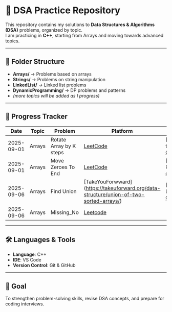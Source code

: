 # 📝 DSA Practice Repository

This repository contains my solutions to **Data Structures & Algorithms (DSA)** problems, organized by topic.  
I am practicing in **C++**, starting from Arrays and moving towards advanced topics.  

---

## 📂 Folder Structure
- **Arrays/** → Problems based on arrays  
- **Strings/** → Problems on string manipulation  
- **LinkedList/** → Linked list problems  
- **DynamicProgramming/** → DP problems and patterns  
- *(more topics will be added as I progress)*  

---

## 🚀 Progress Tracker
| Date       | Topic   | Problem | Platform | Solution |
|------------|---------|---------|----------|----------|
| 2025-09-01| Arrays  | Rotate Array by K steps | [LeetCode](https://leetcode.com/problems/rotate-array/) | [Reverse technique]  [Code](./arrays/Rotate_Array) |
|2025-09-01|  Arrays  | Move Zeroes To End      | [LeetCode](https://leetcode.com/problems/move-zeroes/) |[Two Pointers] [code](./arrays/Move_Zeroes_To_End)|
|2025-09-06|  Arrays  | Find Union |[TakeYouForwward] (https://takeuforward.org/data-structure/union-of-two-sorted-arrays/) |[Using Loops] [Code](./arrays/Find_the_Union)|
|2025-09-06|  Arrays  | Missing_No|[Leetcode](https://leetcode.com/problems/missing-number/) || [DifferenceOFSum] [Code](./arrays/Missing_No)|
---


## 🛠️ Languages & Tools
- **Language**: C++  
- **IDE**: VS Code  
- **Version Control**: Git & GitHub  

---

## 🎯 Goal
To strengthen problem-solving skills, revise DSA concepts, and prepare for coding interviews.  

